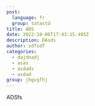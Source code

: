 ```yaml
---
post:
  language: fr
  group: tatastd
title: ADS
date: 2022-10-06T17:43:15.495Z
description: DAsds
author: sdfsdf
categories:
  - dajdnadj
  - asas
  - asdads
  - asdad
group: jhgvgfhj
---
```

ADSfs